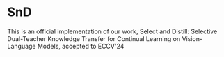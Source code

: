 # SnD
This is an official implementation of our work, Select and Distill: Selective Dual-Teacher Knowledge Transfer for Continual Learning on Vision-Language Models, accepted to ECCV'24
